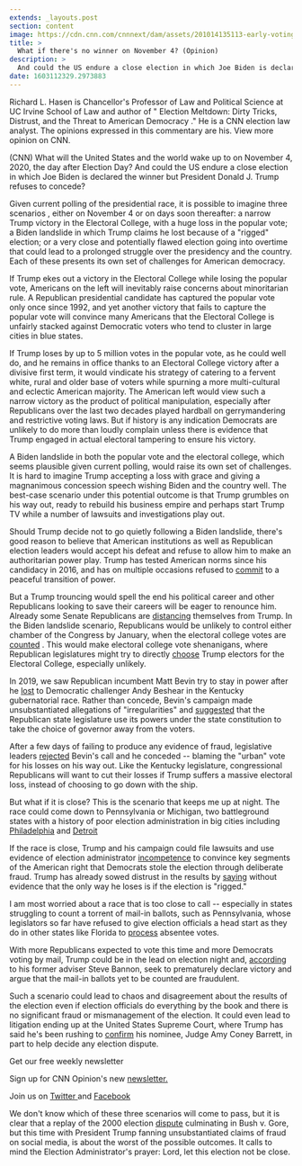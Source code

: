 ```yaml
--- 
extends: _layouts.post 
section: content 
image: https://cdn.cnn.com/cnnnext/dam/assets/201014135113-early-voting-virginia-super-tease.jpg 
title: > 
  What if there's no winner on November 4? (Opinion) 
description: > 
  And could the US endure a close election in which Joe Biden is declared the winner but President Donald J. Trump refuses to concede?If Trump ekes out a victory in the Electoral College while losing the popular vote, Americans on the left will inevitably raise concerns about minoritarian rule.A Biden landslide in both the popular vote and the electoral college, which seems plausible given current polling, would raise its own set of challenges.In the Biden landslide scenario, Republicans would be unlikely to control either chamber of the Congress by January, when the electoral college votes are counted .This would make electoral college vote shenanigans, where Republican legislatures might try to directly choose Trump electors for the Electoral College, especially unlikely. 
date: 1603112329.2973883 
--- 
```

<div><p>Richard L. Hasen is Chancellor's Professor of Law and Political Science at UC Irvine School of Law and author of " Election Meltdown: Dirty Tricks, Distrust, and the Threat to American Democracy ." He is a CNN election law analyst. The opinions expressed in this commentary are his. View more opinion on CNN.</p><p>(CNN) What will the United States and the world wake up to on November 4, 2020, the day after Election Day? And could the US endure a close election in which Joe Biden is declared the winner but President Donald J. Trump refuses to concede?</p><p>Given current polling of the presidential race, it is possible to imagine three scenarios , either on November 4 or on days soon thereafter: a narrow Trump victory in the Electoral College, with a huge loss in the popular vote; a Biden landslide in which Trump claims he lost because of a "rigged" election; or a very close and potentially flawed election going into overtime that could lead to a prolonged struggle over the presidency and the country. Each of these presents its own set of challenges for American democracy.</p><p class="zn-body__paragraph speakable">If Trump ekes out a victory in the Electoral College while losing the popular vote, Americans on the left will inevitably raise concerns about minoritarian rule. A Republican presidential candidate has captured the popular vote only once since 1992, and yet another victory that fails to capture the popular vote will convince many Americans that the Electoral College is unfairly stacked against Democratic voters who tend to cluster in large cities in blue states.  </p><p>If Trump loses by up to 5 million votes in the popular vote, as he could well do, and he remains in office thanks to an Electoral College victory after a divisive first term, it would vindicate his strategy of catering to a fervent white, rural and older base of voters while spurning a more multi-cultural and eclectic American majority. The American left would view such a narrow victory as the product of political manipulation, especially after Republicans over the last two decades played hardball on gerrymandering and restrictive voting laws. But if history is any indication Democrats are unlikely to do more than loudly complain unless there is evidence that Trump engaged in actual electoral tampering to ensure his victory.</p><p>A Biden landslide in both the popular vote and the electoral college, which seems plausible given current polling, would raise its own set of challenges. It is hard to imagine Trump accepting a loss with grace and giving a magnanimous concession speech wishing Biden and the country well. The best-case scenario under this potential outcome is that Trump grumbles on his way out, ready to rebuild his business empire and perhaps start Trump TV while a number of lawsuits and investigations play out.</p><a></a><p>Should Trump decide not to go quietly following a Biden landslide, there's good reason to believe that American institutions as well as Republican election leaders would accept his defeat and refuse to allow him to make an authoritarian power play. Trump has tested American norms since his candidacy in 2016, and has on multiple occasions refused to <a href="https://www.nytimes.com/2016/10/20/us/politics/presidential-debate.html" target="_blank">commit</a> to a peaceful transition of power.</p><a></a><a></a><a></a><p>But a Trump trouncing would spell the end his political career and other Republicans looking to save their careers will be eager to renounce him. Already some Senate Republicans are <a href="https://www.nytimes.com/2020/10/16/us/politics/republican-senators-trump.html" target="_blank">distancing</a> themselves from Trump. In the Biden landslide scenario, Republicans would be unlikely to control either chamber of the Congress by January, when the electoral college votes are <a href="https://crsreports.congress.gov/product/pdf/RL/RL32717/12#:~:text=%C2%A76).-,Date%20for%20Counting%20Electoral%20Votes,date%20is%20changed%20by%20law" target="_blank">counted</a> . This would make electoral college vote shenanigans, where Republican legislatures might try to directly <a href="https://www.theatlantic.com/magazine/archive/2020/11/what-if-trump-refuses-concede/616424/" target="_blank">choose</a> Trump electors for the Electoral College, especially unlikely.</p><a></a><a></a><p>In 2019, we saw Republican incumbent Matt Bevin try to stay in power after he <a href="https://www.nbcnews.com/politics/politics-news/beshear-calls-smooth-transition-gop-incumbent-refuses-concede-n1077401" target="_blank">lost</a> to Democratic challenger Andy Beshear in the Kentucky gubernatorial race. Rather than concede, Bevin's campaign made unsubstantiated allegations of "irregularities" and <a href="https://slate.com/news-and-politics/2019/11/matt-bevin-andy-beshear-trump-stolen-kentucky-election.html" target="_blank">suggested</a> that the Republican state legislature use its powers under the state constitution to take the choice of governor away from the voters.</p><a></a><p>After a few days of failing to produce any evidence of fraud, legislative leaders <a href="https://abcnews.go.com/US/wireStory/kentuckys-outgoing-gop-governor-leaving-parting-shots-67551728" target="_blank">rejected</a> Bevin's call and he conceded -- blaming the "urban" vote for his losses on his way out. Like the Kentucky legislature, congressional Republicans will want to cut their losses if Trump suffers a massive electoral loss, instead of choosing to go down with the ship.</p><a></a><a></a><p>But what if it is close? This is the scenario that keeps me up at night. The race could come down to Pennsylvania or Michigan, two battleground states with a history of poor election administration in big cities including <a href="https://fusion.inquirer.com/politics/philadelphia/trump-debate-philadelphia-elections-history-20200930.html" target="_blank">Philadelphia</a> and <a href="https://www.freep.com/story/news/local/michigan/detroit/2016/12/18/detroit-ballots-vote-recount-election-stein/95570866/" target="_blank">Detroit</a> </p><a></a><a></a><p>If the race is close, Trump and his campaign could file lawsuits and use evidence of election administrator <a href="https://urldefense.proofpoint.com/v2/url?u=https-3A__www.latimes.com_opinion_story_2020-2D09-2D25_absentee-2Dballots-2Dluzerne-2Dcounty-2Dpennsylvania-2Dwilliam-2Dbarr-2Ddepartment-2Dof-2Djustice&amp;d=DwMGaQ&amp;c=tq9bLrSQ8zIr87VusnUS9yAL0Jw_xnDiPuZjNR4EDIQ&amp;r=a2r_ZTH_g0_qKDqpXT7ymrkmCum0glYX4aNzFl5Ayyw&amp;m=Bw29oOpNsOgE6Mz6TtlV3wd8-YqPUWQeSahkZ15g2zg&amp;s=tX7qRf6wsqp9Qman6yYaMQHo5QbnRaNlbKndA8QQ6ns&amp;e=" target="_blank">incompetence</a> to convince key segments of the American right that Democrats stole the election through deliberate fraud. Trump has already sowed distrust in the results by <a href="https://thehill.com/homenews/administration/512424-trump-the-only-way-we-are-going-to-lose-this-election-is-if-the" target="_blank">saying</a> without evidence that the only way he loses is if the election is "rigged."</p><a></a><p>I am most worried about a race that is too close to call -- especially in states struggling to count a torrent of mail-in ballots, such as Pennsylvania, whose legislators so far have refused to give election officials a head start as they do in other states like Florida to <a href="https://www.pennlive.com/opinion/2020/10/pennsylvanias-election-officials-should-have-more-time-to-process-absentee-ballots.html" target="_blank">process</a> absentee votes.</p><a></a><p>With more Republicans expected to vote this time and more Democrats voting by mail, Trump could be in the lead on election night and, <a href="https://billmoyers.com/story/bannon-says-trump-will-claim-victory-early-but-they-dont-know-counting-process/" target="_blank">according</a> to his former adviser Steve Bannon, seek to prematurely declare victory and argue that the mail-in ballots yet to be counted are fraudulent.</p><p></p><ul class="cn cn-list-hierarchical-xs cn--idx-19 cn-zoneAdContainer"></ul><a></a><p>Such a scenario could lead to chaos and disagreement about the results of the election even if election officials do everything by the book and there is no significant fraud or mismanagement of the election. It could even lead to litigation ending up at the United States Supreme Court, where Trump has said he's been rushing to <a href="https://www.nytimes.com/2020/09/23/us/elections/trump-supreme-court-election-day.html" target="_blank">confirm</a> his nominee, Judge Amy Coney Barrett, in part to help decide any election dispute.</p><p class="el__storyheader el__factbox--title">Get our free weekly newsletter</p><p>Sign up for CNN Opinion's new <a href="http://form.cnn.com/provoke_persuade" target="_blank">newsletter.</a></p><p>Join us on <a href="http://twitter.com/cnnopinion" target="_blank">Twitter </a>and <a href="http://www.facebook.com/CNNOpinion" target="_blank">Facebook</a></p><p></p><a></a><p>We don't know which of these three scenarios will come to pass, but it is clear that a replay of the 2000 election <a href="https://www.cnn.com/2020/10/17/politics/bush-v-gore-barrett-kavanaugh-roberts-supreme-court/index.html" target="_blank">dispute</a> culminating in Bush v. Gore, but this time with President Trump fanning unsubstantiated claims of fraud on social media, is about the worst of the possible outcomes. It calls to mind the Election Administrator's prayer: Lord, let this election not be close.</p></div>